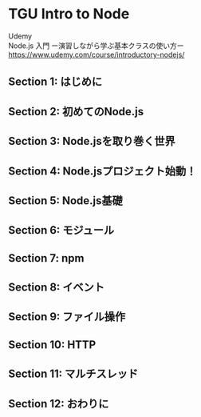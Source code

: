 # TGU Intro to Node

Udemy  
Node.js 入門 ー演習しながら学ぶ基本クラスの使い方ー  
https://www.udemy.com/course/introductory-nodejs/  


## Section 1: はじめに


## Section 2: 初めてのNode.js


## Section 3: Node.jsを取り巻く世界


## Section 4: Node.jsプロジェクト始動！


## Section 5: Node.js基礎


## Section 6: モジュール


## Section 7: npm


## Section 8: イベント


## Section 9: ファイル操作


## Section 10: HTTP


## Section 11: マルチスレッド


## Section 12: おわりに


